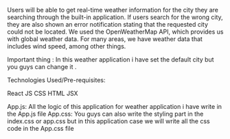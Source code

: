 Users will be able to get real-time weather information for the city they are searching through the built-in application. If users search for the wrong city, they are also shown an error notification stating that the requested city could not be located. We used the OpenWeatherMap API, which provides us with global weather data. For many areas, we have weather data that includes wind speed, among other things.

Important thing : In this weather application i have set the default city but you guys can change it .



Technologies Used/Pre-requisites:

React JS
CSS
HTML
JSX



App.js: All the logic of this application for weather application i have write in the App.js file
App.css: You guys can also write the styling part in the index.css or app.css but in this application case we will write all the css code in the App.css file